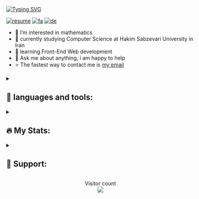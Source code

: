 [![Typing SVG](https://readme-typing-svg.demolab.com?font=Fira+Code&weight=600&size=30&pause=1000&color=0EF71F&width=435&lines=%F0%9F%91%8B+Hi%2C+I'm+Ali!;I+love+AI+%E2%9D%A4%EF%B8%8F;Junior+Front-End+Dev.;Always+learning+%F0%9F%A4%96)](https://git.io/typing-svg)

[![resume](https://img.shields.io/badge/download-resume-blue.svg)](https://github.com/EnAnsari/EnAnsari/releases/download/0/ansari-resume.pdf)
[![fa](https://img.shields.io/badge/language-Persian-red.svg)](https://github.com/EnAnsari/EnAnsari)
[![de](https://img.shields.io/badge/language-Deutsch-yellow.svg)](https://github.com/EnAnsari/EnAnsari)

- 👀 I’m interested in mathematics
- 🏫 currently studying Computer Science at Hakim Sabzevari University in Iran
- 🌱 learning Front-End Web development
- 💬 Ask me about anything, i am happy to help
- ⭐ The fastest way to contact me is <a href="mailto:AliGhanbariCs@gmail.com">my email</a>

<details>
<summary> <h2> 🚀 languages and tools:</h2> </summary>

<p align="left">
  <img src="https://cdn.jsdelivr.net/gh/devicons/devicon/icons/vscode/vscode-original.svg" alt="vscode" width="45" height="45" />
  <img src="https://cdn.jsdelivr.net/gh/devicons/devicon/icons/python/python-original.svg" alt="python" width="45" height="45" />
  <img src="https://cdn.jsdelivr.net/gh/devicons/devicon/icons/numpy/numpy-original.svg" alt="numpy" width="45" height="45" />
  <img src="https://cdn.jsdelivr.net/gh/devicons/devicon/icons/pycharm/pycharm-original.svg" alt="pycharm" width="45" height="45" />
  <img src="https://cdn.jsdelivr.net/gh/devicons/devicon/icons/c/c-original.svg" alt="c" width="45" height="45" />
  <img src="https://cdn.jsdelivr.net/gh/devicons/devicon/icons/cplusplus/cplusplus-original.svg" alt="c++" width="45" height="45" />
  <img src="https://cdn.jsdelivr.net/gh/devicons/devicon/icons/jupyter/jupyter-original.svg" alt="jupyter" width="45" height="45" />
  <img src="https://cdn.jsdelivr.net/gh/devicons/devicon/icons/pandas/pandas-original.svg" alt="pandas" width="45" height="45" />
  <img src="https://cdn.jsdelivr.net/gh/devicons/devicon/icons/qt/qt-original.svg" alt="qt" width="45" height="45" />
  <img src="https://cdn.jsdelivr.net/gh/devicons/devicon/icons/vim/vim-original.svg" alt="vim" width="45" height="45" />
  <img src="https://cdn.jsdelivr.net/gh/devicons/devicon/icons/html5/html5-original.svg" alt="html5" width="45" height="45" />
  <img src="https://cdn.jsdelivr.net/gh/devicons/devicon/icons/figma/figma-original.svg" alt="figma" width="45" height="45" />
  <!-- i love to learn these too:
  <img src="https://cdn.jsdelivr.net/gh/devicons/devicon/icons/css3/css3-original.svg" alt="css3" width="45" height="45" />
  <img src="https://cdn.jsdelivr.net/gh/devicons/devicon/icons/tensorflow/tensorflow-original.svg" alt="tensorflow" width="45" height="45" />
  <img src="https://cdn.jsdelivr.net/gh/devicons/devicon/icons/git/git-original.svg" alt="git" width="45" height="45" />
  <img src="https://cdn.jsdelivr.net/gh/devicons/devicon/icons/linux/linux-original.svg" alt="linux" width="45" height="45" />
  <img src="https://cdn.jsdelivr.net/gh/devicons/devicon/icons/anaconda/anaconda-original.svg" alt="anaconda" width="45" height="45" />
  <img src="https://cdn.jsdelivr.net/gh/devicons/devicon/icons/javascript/javascript-original.svg" alt="javascript" width="45" height="45" />
  <img src="xxx" alt="xxx" width="45" height="45" /> -->
</p>
</details>


<details>
<summary> <h2> 🔥 My Stats: </h2> </summary>

[![GitHub Streak](http://github-readme-streak-stats.herokuapp.com?user=AliGhanbariCs&theme=transparent)](https://github.com/AliGhanbariCs)
[![GitHub Stats](https://github-readme-stats.vercel.app/api?username=AliGhanbariCs&show_icons=true&theme=transparent)](https://github.com/AliGhanbariCs)

<p align="center"> <img src="https://github-readme-stats.vercel.app/api/top-langs/?username=AliGhanbariCs&theme=transparent" alt="Top Languages">
</details>


<details>
<summary> <h2> 🍕 Support: </h2> </summary>

If you like what I do OR want to make me happy for any reason, maybe consider buying me a coffee/tea 🥺👉👈

<p align="center"> <a href="https://www.buymeacoffee.com/AliGhanbarCs" target="_blank"><img src="https://cdn.buymeacoffee.com/buttons/v2/default-yellow.png" alt="Buy Me A Coffee" style="height: 60px !important;width: 217px !important;" ></a> <p/>
</details>


<p align="center"> 
  Visitor count<br>
  <img src="https://profile-counter.glitch.me/AliGhanbariCs/count.svg" />
</p>
